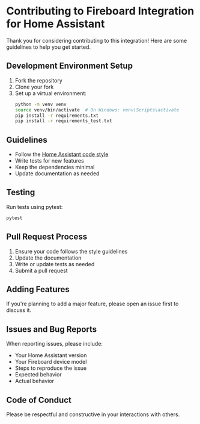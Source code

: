 # Contributing to Fireboard Integration for Home Assistant

Thank you for considering contributing to this integration! Here are some guidelines to help you get started.

## Development Environment Setup

1. Fork the repository
2. Clone your fork
3. Set up a virtual environment:
   ```bash
   python -m venv venv
   source venv/bin/activate  # On Windows: venv\Scripts\activate
   pip install -r requirements.txt
   pip install -r requirements_test.txt
   ```

## Guidelines

- Follow the [Home Assistant code style](https://developers.home-assistant.io/docs/development_guidelines)
- Write tests for new features
- Keep the dependencies minimal
- Update documentation as needed

## Testing

Run tests using pytest:

```bash
pytest
```

## Pull Request Process

1. Ensure your code follows the style guidelines
2. Update the documentation
3. Write or update tests as needed
4. Submit a pull request

## Adding Features

If you're planning to add a major feature, please open an issue first to discuss it.

## Issues and Bug Reports

When reporting issues, please include:
- Your Home Assistant version
- Your Fireboard device model
- Steps to reproduce the issue
- Expected behavior
- Actual behavior

## Code of Conduct

Please be respectful and constructive in your interactions with others.